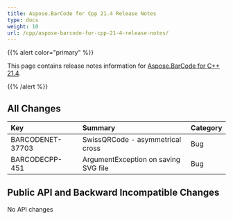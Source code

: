 ```yaml
---
title: Aspose.BarCode for Cpp 21.4 Release Notes
type: docs
weight: 10
url: /cpp/aspose-barcode-for-cpp-21-4-release-notes/
---
```


{{% alert color="primary" %}} 

This page contains release notes information for [Aspose.BarCode for C++ 21.4](https://downloads.aspose.com/barcode/cpp/new-releases/aspose.barcode-for-c---21.4/).

{{% /alert %}} 
## **All Changes**

|**Key**|**Summary**|**Category**|
| :- | :- | :- |
|BARCODENET-37703|SwissQRCode - asymmetrical cross|Bug|
|BARCODECPP-451|ArgumentException on saving SVG file|Bug|

## **Public API and Backward Incompatible Changes**
No API changes